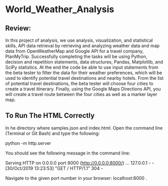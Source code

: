 # World_Weather_Analysis

## Review:
In this project of analysis, we use analysis, visualization, and statistical skills, API data retrieval by retrieving and analyzing weather data and map data from OpenWeatherMap and Google API for a travel company, PlanMyTrip. Successfully completing the tasks will be using Python, decision and repetition statements, data structures, Pandas, Matplotlib, and SciPy statistics. At the end the code be able to use input statements from the beta tester to filter the data for their weather preferences, which will be used to identify potential travel destinations and nearby hotels. From the list of potential travel destinations, the beta tester will choose four cities to create a travel itinerary. Finally, using the Google Maps Directions API, you will create a travel route between the four cities as well as a marker layer map.

## To Run The HTML Correctly
In he directory where samples.json and index.html. Open the command line (Terminal or Git Bash) and type the following:

  python -m http.server
  
You should see the following message in the command line:

  Serving HTTP on 0.0.0.0 port 8000 (http://0.0.0.0:8000/) ...
  127.0.0.1 - - [30/Oct/2019 13:23:53] "GET / HTTP/1.1" 304 -
  
Navigate to the given port number in your browser: localhost:8000 .
